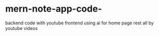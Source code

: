 # mern-note-app-code-
backend code with youtube frontend using ai for home page rest all by youtube videos
